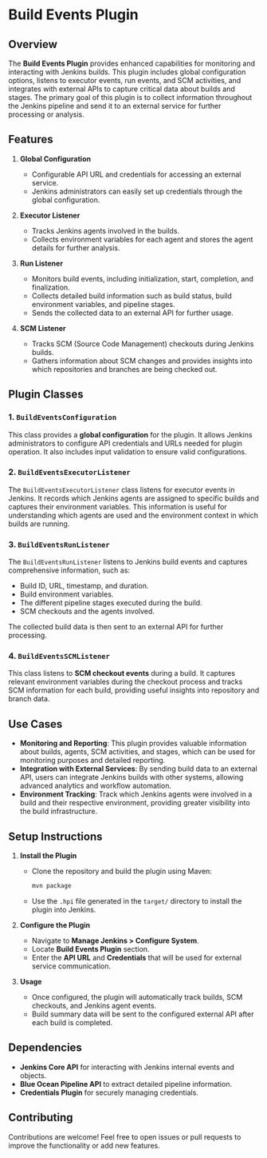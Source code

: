 # Build Events Plugin

## Overview

The **Build Events Plugin** provides enhanced capabilities for monitoring and interacting with Jenkins builds. This plugin includes global configuration options, listens to executor events, run events, and SCM activities, and integrates with external APIs to capture critical data about builds and stages. The primary goal of this plugin is to collect information throughout the Jenkins pipeline and send it to an external service for further processing or analysis.

## Features

1. **Global Configuration**
   - Configurable API URL and credentials for accessing an external service.
   - Jenkins administrators can easily set up credentials through the global configuration.

2. **Executor Listener**
   - Tracks Jenkins agents involved in the builds.
   - Collects environment variables for each agent and stores the agent details for further analysis.

3. **Run Listener**
   - Monitors build events, including initialization, start, completion, and finalization.
   - Collects detailed build information such as build status, build environment variables, and pipeline stages.
   - Sends the collected data to an external API for further usage.

4. **SCM Listener**
   - Tracks SCM (Source Code Management) checkouts during Jenkins builds.
   - Gathers information about SCM changes and provides insights into which repositories and branches are being checked out.

## Plugin Classes

### 1. `BuildEventsConfiguration`
This class provides a **global configuration** for the plugin. It allows Jenkins administrators to configure API credentials and URLs needed for plugin operation. It also includes input validation to ensure valid configurations.

### 2. `BuildEventsExecutorListener`
The `BuildEventsExecutorListener` class listens for executor events in Jenkins. It records which Jenkins agents are assigned to specific builds and captures their environment variables. This information is useful for understanding which agents are used and the environment context in which builds are running.

### 3. `BuildEventsRunListener`
The `BuildEventsRunListener` listens to Jenkins build events and captures comprehensive information, such as:
- Build ID, URL, timestamp, and duration.
- Build environment variables.
- The different pipeline stages executed during the build.
- SCM checkouts and the agents involved.

The collected build data is then sent to an external API for further processing.

### 4. `BuildEventsSCMListener`
This class listens to **SCM checkout events** during a build. It captures relevant environment variables during the checkout process and tracks SCM information for each build, providing useful insights into repository and branch data.

## Use Cases
- **Monitoring and Reporting**: This plugin provides valuable information about builds, agents, SCM activities, and stages, which can be used for monitoring purposes and detailed reporting.
- **Integration with External Services**: By sending build data to an external API, users can integrate Jenkins builds with other systems, allowing advanced analytics and workflow automation.
- **Environment Tracking**: Track which Jenkins agents were involved in a build and their respective environment, providing greater visibility into the build infrastructure.

## Setup Instructions

1. **Install the Plugin**
   - Clone the repository and build the plugin using Maven:
     ```sh
     mvn package
     ```
   - Use the `.hpi` file generated in the `target/` directory to install the plugin into Jenkins.

2. **Configure the Plugin**
   - Navigate to **Manage Jenkins > Configure System**.
   - Locate **Build Events Plugin** section.
   - Enter the **API URL** and **Credentials** that will be used for external service communication.

3. **Usage**
   - Once configured, the plugin will automatically track builds, SCM checkouts, and Jenkins agent events.
   - Build summary data will be sent to the configured external API after each build is completed.

## Dependencies
- **Jenkins Core API** for interacting with Jenkins internal events and objects.
- **Blue Ocean Pipeline API** to extract detailed pipeline information.
- **Credentials Plugin** for securely managing credentials.

## Contributing
Contributions are welcome! Feel free to open issues or pull requests to improve the functionality or add new features.
